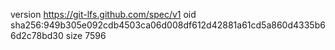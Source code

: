 version https://git-lfs.github.com/spec/v1
oid sha256:949b305e092cdb4503ca06d008df612d42881a61cd5a860d4335b66d2c78bd30
size 7596
